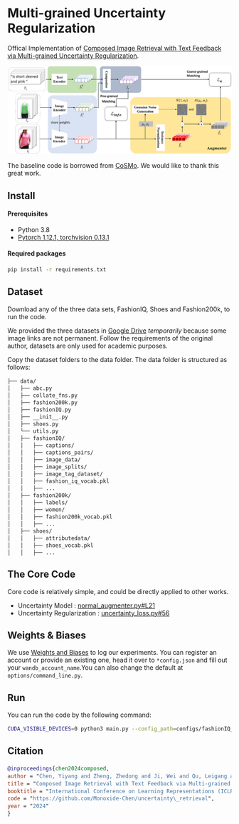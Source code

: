 # Multi-grained Uncertainty Regularization

Offical Implementation of [Composed Image Retrieval with Text Feedback via Multi-grained Uncertainty Regularization](https://arxiv.org/abs/2211.07394). 

![pipeline](docs/pipeline.png)

The baseline code is borrowed from [CoSMo](https://github.com/postBG/CosMo.pytorch). We would like to thank this great work. 

## Install

#### Prerequisites

- Python 3.8
- [Pytorch 1.12.1, torchvision 0.13.1](https://pytorch.org/get-started/previous-versions/#v1121)

#### Required packages

```bash
pip install -r requirements.txt
```

## Dataset

Download any of the three data sets, FashionIQ, Shoes and Fashion200k, to run the code.

We provided the three datasets in [Google Drive](https://drive.google.com/drive/folders/1eLVRNAaZulfrTp1zACxP4wyN3zEpWmbc?usp=share_link) *temporarily* because some image links are not permanent. Follow the requirements of the original author, datasets are only used for academic purposes. 

Copy the dataset folders to the data folder. The data folder is structured as follows:

```
├── data/
│   ├── abc.py
│   ├── collate_fns.py
│   ├── fashion200k.py
│   ├── fashionIQ.py
│   ├── __init__.py
│   ├── shoes.py
│   └── utils.py
│   ├── fashionIQ/
│   │   ├── captions/
│   │   ├── captions_pairs/
│   │   ├── image_data/
│   │   ├── image_splits/
│   │   ├── image_tag_dataset/
│   │   ├── fashion_iq_vocab.pkl
│   │   ├── ...
│   ├── fashion200k/
│   │   ├── labels/
│   │   ├── women/
│   │   ├── fashion200k_vocab.pkl
│   │   ├── ...
│   ├── shoes/
│   │   ├── attributedata/
│   │   ├── shoes_vocab.pkl
│   │   ├── ...
```

## The Core Code
Core code is relatively simple, and could be directly applied to other works.

- Uncertainty Model : [normal_augmenter.py#L21](https://github.com/Monoxide-Chen/uncertainty_retrieval/blob/main/models/augmenter/normal_augmenter.py#L21)
- Uncertainty Regularization : [uncertainty_loss.py#56](https://github.com/Monoxide-Chen/uncertainty_retrieval/blob/main/losses/uncertainty_loss.py#56)


## Weights & Biases

We use [Weights and Biases](https://wandb.ai/) to log our experiments. You can register an account or provide an existing one, head it over to `*config.json` and fill out your `wandb_account_name`.You can also change the default at `options/command_line.py`.

## Run

You can run the code by the following command:

```bash
CUDA_VISIBLE_DEVICES=0 python3 main.py --config_path=configs/fashionIQ_config.json --experiment_description=test_fashionIQ --device_idx=$CUDA_VISIBLE_DEVICES
```

## Citation

```bibtex
@inproceedings{chen2024composed,
author = "Chen, Yiyang and Zheng, Zhedong and Ji, Wei and Qu, Leigang and Chua, Tat-Seng",
title = "Composed Image Retrieval with Text Feedback via Multi-grained Uncertainty Regularization",
booktitle = "International Conference on Learning Representations (ICLR)",
code = "https://github.com/Monoxide-Chen/uncertainty\_retrieval",
year = "2024"
}
```

